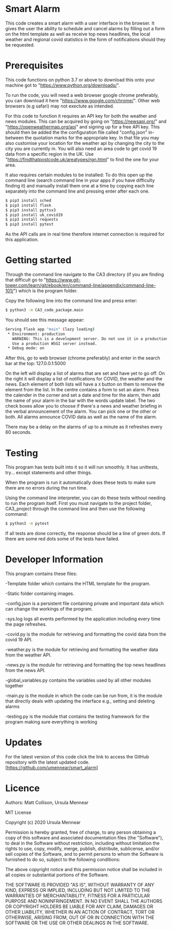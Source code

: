 # Smart Alarm

This code creates a smart alarm with a user interface in the browser. It gives the user the ability to schedule and cancel alarms by filling out a form on the html template as well as receive top news headlines, the local weather and regional covid statistics in the form of notifications should they be requested. 

# Prerequisites 

This code functions on python 3.7 or above to download this onto your machine got to "https://www.python.org/downloads/".

To run the code, you will need a web browser google chrome preferably, you can download it here "https://www.google.com/chrome/". Other web browsers (e.g safari) may not exectute as intended.

For this code to function it requires an API key for both the weather and news modules. This can be acquired by going on "https://newsapi.org/" and "https://openweathermap.org/api" and signing up for a free API key. This should then be added the the configuration file called "config.json" in-between the quotation marks for the appropriate key. In that file you may also customise your location for the weather api by changing the city to the city you are currently in. You will also need an area code to get covid 19 data from a specific region in the UK. Use "https://findthatpostcode.uk/areatypes/rgn.html" to find the one for your area.

It also requires certain modules to be installed:
To do this open up the command line (search command line in your apps if you have difficulty finding it) and manually install them one at a time by copying each line separately into the command line and pressing enter after each one.

```sh
$ pip3 install sched
$ pip3 install flask
$ pip3 install pyttsx3
$ pip3 install uk_covid19
$ pip3 install requests
$ pip3 install pytest
```

As the API calls are in real time therefore internet connection is required for this application.

# Getting started

Through the command line navigate to the CA3 directory (if you are finding that difficult go to "https://www.git-tower.com/learn/git/ebook/en/command-line/appendix/command-line-101/") which is the program folder.  

Copy the following line into the command line and press enter:
```sh
$ python3 -m CA3_code_package.main
```

You should see this message appear:
```sh
Serving Flask app "main" (lazy loading)
 * Environment: production
   WARNING: This is a development server. Do not use it in a production deployment.
   Use a production WSGI server instead.
 * Debug mode: on
 ```
 After this, go to web browser (chrome preferably) and enter in the search bar at the top:
 127.0.0.1:5000
 
 On the left will display a list of alarms that are set and have yet to go off. On the right it will display a list of notifications for COVID, the weather and the news. Each element of both lists will have a `X` button on them to remove the element from the list. In the centre contains a form to set an alarm.
 Press the calender in the corner and set a date and time for the alarm, then add the name of your alarm in the bar with the words update label. The two check boxes allow you to choose if there's a news and weather briefing in the verbal announcement of the alarm. You can pick one or the other or both. All alarms announce COVID data as well as the name of the alarm.
 
 There may be a delay on the alarms of up to a minute as it refreshes every 60 seconds. 
 
 # Testing

 This program has tests built into it so it will run smoothly. It has unittests, try... except statements and other things.

 When the program is run it automatically does these tests to make sure there are no errors during the run time.

 Using the command line interpreter, you can do these tests without needing to run the program itself. First you must navigate to the project folder, CA3_project through the command line and then use the following command:
 
 ```sh
 $ python3 -m pytest
 ```
 If all tests are done correctly, the response should be a line of green dots. If there are some red dots some of the tests have failed.

 
 # Developer Information
 
 This program contains these files:

-Template folder which contains the HTML template for the program.

-Static folder containing images.

-config.json is a persistent file containing private and important data which can change the workings of the program.

-sys.log logs all events performed by the application including every time the page refreshes.

-covid.py is the module for retrieving and formatting the covid data from the covid 19 API.

-weather.py is the module for retrieving and formatting the weather data from the weather API.

-news.py is the module for retrieving and formatting the top news headlines from the news API.

-global_variables.py contains the variables used by all other modules together

-main.py is the module in which the code can be run from, it is the module that directly deals with updating the interface e.g., setting and deleting alarms

-testing.py is the module that contains the testing framework for the program making sure everything is working
 
# Updates

For the latest version of this code click the link to access the GitHub repository with the latest updated code. 
[https://github.com/umennear/smart_alarm]


# Licence

Authors: Matt Collison, Ursula Mennear

MIT License

Copyright (c) 2020 Ursula Mennear 

Permission is hereby granted, free of charge, to any person obtaining a copy
of this software and associated documentation files (the "Software"), to deal
in the Software without restriction, including without limitation the rights
to use, copy, modify, merge, publish, distribute, sublicense, and/or sell
copies of the Software, and to permit persons to whom the Software is
furnished to do so, subject to the following conditions:

The above copyright notice and this permission notice shall be included in all
copies or substantial portions of the Software.

THE SOFTWARE IS PROVIDED "AS IS", WITHOUT WARRANTY OF ANY KIND, EXPRESS OR
IMPLIED, INCLUDING BUT NOT LIMITED TO THE WARRANTIES OF MERCHANTABILITY,
FITNESS FOR A PARTICULAR PURPOSE AND NONINFRINGEMENT. IN NO EVENT SHALL THE
AUTHORS OR COPYRIGHT HOLDERS BE LIABLE FOR ANY CLAIM, DAMAGES OR OTHER
LIABILITY, WHETHER IN AN ACTION OF CONTRACT, TORT OR OTHERWISE, ARISING FROM,
OUT OF OR IN CONNECTION WITH THE SOFTWARE OR THE USE OR OTHER DEALINGS IN THE
SOFTWARE.



